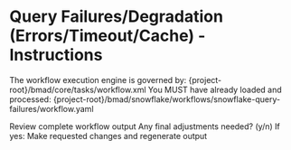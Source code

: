 # Query Failures/Degradation (Errors/Timeout/Cache) - Instructions

<critical>The workflow execution engine is governed by: {project-root}/bmad/core/tasks/workflow.xml</critical>
<critical>You MUST have already loaded and processed: {project-root}/bmad/snowflake/workflows/snowflake-query-failures/workflow.yaml</critical>

<workflow>

<step n="1" goal="Review and Finalize">
<action>Review complete workflow output</action>
<ask>Any final adjustments needed? (y/n)</ask>
<check>If yes:</check>
  <action>Make requested changes and regenerate output</action>
</step>

</workflow>
